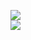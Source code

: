 [![](https://img.shields.io/badge/Made%20With-Github%20Spray-lightgrey.svg?style=for-the-badge&logo=github)](https://github.com/Annihil/github-spray#29535)  
[![](https://i.imgur.com/2DrTn0Z.gif)](https://github.com/Annihil/github-spray)